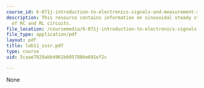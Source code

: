```yaml
---
course_id: 6-071j-introduction-to-electronics-signals-and-measurement-spring-2006
description: This resource contains information on sinusoidal steady state response
  of RC and RL circuits.
file_location: /coursemedia/6-071j-introduction-to-electronics-signals-and-measurement-spring-2006/5caae7029abb4961b6057886e691ef2c_lab11_sssr.pdf
file_type: application/pdf
layout: pdf
title: lab11_sssr.pdf
type: course
uid: 5caae7029abb4961b6057886e691ef2c

---
```

None